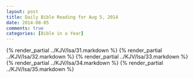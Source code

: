 ```yaml
---
layout: post
title: Daily Bible Reading for Aug 5, 2014
date: 2014-08-05
comments: true
categories: [Bible in a Year]
---
```

{% render_partial ../KJV/Isa/31.markdown %}
{% render_partial ../KJV/Isa/32.markdown %}
{% render_partial ../KJV/Isa/33.markdown %}
{% render_partial ../KJV/Isa/34.markdown %}
{% render_partial ../KJV/Isa/35.markdown %}
